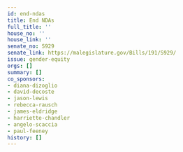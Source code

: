```yaml
---
id: end-ndas
title: End NDAs
full_title: ''
house_no: ''
house_link: ''
senate_no: S929
senate_link: https://malegislature.gov/Bills/191/S929/
issue: gender-equity
orgs: []
summary: []
co_sponsors:
- diana-dizoglio
- david-decoste
- jason-lewis
- rebecca-rausch
- james-eldridge
- harriette-chandler
- angelo-scaccia
- paul-feeney
history: []
---
```

